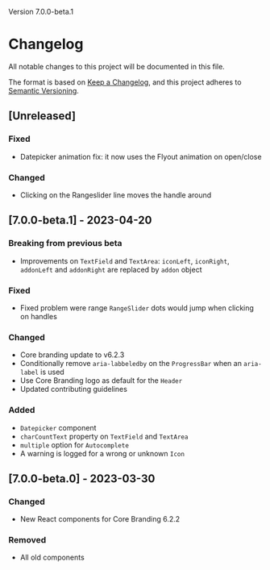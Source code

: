 Version 7.0.0-beta.1

# Changelog

All notable changes to this project will be documented in this file.

The format is based on [Keep a Changelog](https://keepachangelog.com/en/1.0.0/),
and this project adheres to [Semantic Versioning](https://semver.org/spec/v2.0.0.html).

## [Unreleased]

### Fixed

- Datepicker animation fix: it now uses the Flyout animation on open/close

### Changed

- Clicking on the Rangeslider line moves the handle around

## [7.0.0-beta.1] - 2023-04-20

### Breaking from previous beta

- Improvements on `TextField` and `TextArea`: `iconLeft`, `iconRight`, `addonLeft` and `addonRight` are replaced by `addon` object

### Fixed

- Fixed problem were range `RangeSlider` dots would jump when clicking on handles

### Changed

- Core branding update to v6.2.3
- Conditionally remove `aria-labbeledby` on the `ProgressBar` when an `aria-label` is used
- Use Core Branding logo as default for the `Header`
- Updated contributing guidelines

### Added

- `Datepicker` component
- `charCountText` property on `TextField` and `TextArea`
- `multiple` option for `Autocomplete`
- A warning is logged for a wrong or unknown `Icon`

## [7.0.0-beta.0] - 2023-03-30

### Changed

- New React components for Core Branding 6.2.2

### Removed

- All old components

